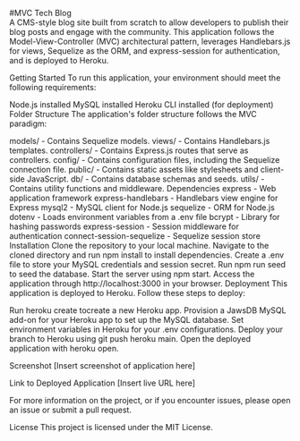#MVC Tech Blog  
A CMS-style blog site built from scratch to allow developers to publish their blog posts and engage with the community. This application follows the Model-View-Controller (MVC) architectural pattern, leverages Handlebars.js for views, Sequelize as the ORM, and express-session for authentication, and is deployed to Heroku.


Getting Started
To run this application, your environment should meet the following requirements:

Node.js installed
MySQL installed
Heroku CLI installed (for deployment)
Folder Structure
The application's folder structure follows the MVC paradigm:

models/ - Contains Sequelize models.
views/ - Contains Handlebars.js templates.
controllers/ - Contains Express.js routes that serve as controllers.
config/ - Contains configuration files, including the Sequelize connection file.
public/ - Contains static assets like stylesheets and client-side JavaScript.
db/ - Contains database schemas and seeds.
utils/ - Contains utility functions and middleware.
Dependencies
express - Web application framework
express-handlebars - Handlebars view engine for Express
mysql2 - MySQL client for Node.js
sequelize - ORM for Node.js
dotenv - Loads environment variables from a .env file
bcrypt - Library for hashing passwords
express-session - Session middleware for authentication
connect-session-sequelize - Sequelize session store
Installation
Clone the repository to your local machine.
Navigate to the cloned directory and run npm install to install dependencies.
Create a .env file to store your MySQL credentials and session secret.
Run npm run seed to seed the database.
Start the server using npm start.
Access the application through http://localhost:3000 in your browser.
Deployment
This application is deployed to Heroku. Follow these steps to deploy:

Run heroku create tocreate a new Heroku app.
Provision a JawsDB MySQL add-on for your Heroku app to set up the MySQL database.
Set environment variables in Heroku for your .env configurations.
Deploy your branch to Heroku using git push heroku main.
Open the deployed application with heroku open.


Screenshot
[Insert screenshot of application here]

Link to Deployed Application
[Insert live URL here]

For more information on the project, or if you encounter issues, please open an issue or submit a pull request.

License
This project is licensed under the MIT License.
